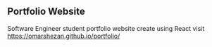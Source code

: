 ## Portfolio Website
Software Engineer student portfolio website create using React
visit https://omarshezan.github.io/portfolio/ 




